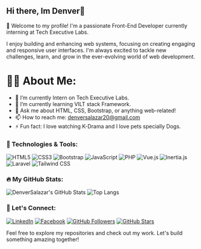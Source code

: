 ## Hi there, Im Denver👋
🌟 Welcome to my profile!
I'm a passionate Front-End Developer currently interning at Tech Executive Labs.

I enjoy building and enhancing web systems, focusing on creating engaging and responsive user interfaces. I'm always excited to tackle new challenges, learn, and grow in the ever-evolving world of web development.
# 👨‍💻 About Me:
- 🔭 I’m currently Intern on Tech Executive Labs.
- 🌱 I’m currently learning VILT stack Framework.
- 💬 Ask me about HTML, CSS, Bootstrap, or anything web-related!
- 📫 How to reach me: denversalazar20@gmail.com
- ⚡ Fun fact: I love watching K-Drama and I love pets specially Dogs.


### 🚀 Technologies & Tools:
![HTML5](https://img.shields.io/badge/-HTML5-E34F26?style=flat-square&logo=html5&logoColor=white)
![CSS3](https://img.shields.io/badge/-CSS3-1572B6?style=flat-square&logo=css3)
![Bootstrap](https://img.shields.io/badge/-Bootstrap-7952B3?style=flat-square&logo=bootstrap)
![JavaScript](https://img.shields.io/badge/-JavaScript-F7DF1E?style=flat-square&logo=javascript&logoColor=black)
![PHP](https://img.shields.io/badge/-PHP-777BB4?style=flat-square&logo=php)
![Vue.js](https://img.shields.io/badge/-Vue.js-4FC08D?style=flat-square&logo=vue.js)
![Inertia.js](https://img.shields.io/badge/-Inertia.js-512BD4?style=flat-square&logo=inertia&logoColor=white)
![Laravel](https://img.shields.io/badge/-Laravel-FF2D20?style=flat-square&logo=laravel&logoColor=white)
![Tailwind CSS](https://img.shields.io/badge/-Tailwind%20CSS-38B2AC?style=flat-square&logo=tailwind-css&logoColor=white)

### 🔥 My GitHub Stats:
![DenverSalazar's GitHub Stats](https://github-readme-stats.vercel.app/api?username=DenverSalazar&show_icons=true&theme=radical)
![Top Langs](https://github-readme-stats.vercel.app/api/top-langs/?username=DenverSalazar&layout=compact&theme=radical)

### 📣 Let's Connect:
[![LinkedIn](https://img.shields.io/badge/LinkedIn-Connect-blue?style=flat-square&logo=linkedin)](https://www.linkedin.com/in/denver-salazar-56923534b/)
[![Facebook](https://img.shields.io/badge/Facebook-Follow-blue?style=flat-square&logo=facebook)](https://www.facebook.com/dnvrslzr)
[![GitHub Followers](https://img.shields.io/github/followers/DenverSalazar?label=Followers&style=social)](https://github.com/DenverSalazar)
[![GitHub Stars](https://img.shields.io/github/stars/DenverSalazar?label=Total%20Stars&style=social)](https://github.com/DenverSalazar)


Feel free to explore my repositories and check out my work. Let's build something amazing together!
